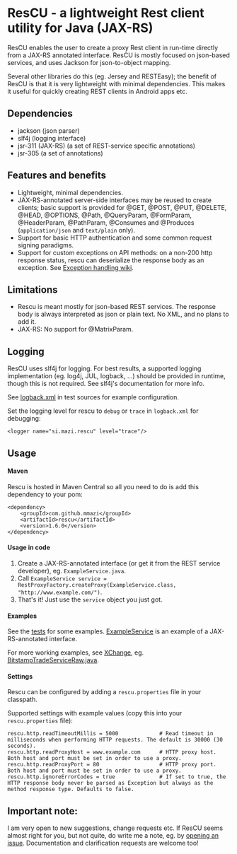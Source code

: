 ResCU - a lightweight Rest client utility for Java (JAX-RS)
========================================================

ResCU enables the user to create a proxy Rest client in run-time directly from a JAX-RS annotated interface.
ResCU is mostly focused on json-based services, and uses Jackson for json-to-object mapping.

Several other libraries do this (eg. Jersey and RESTEasy); the benefit of ResCU is that it is very lightweight with
minimal dependencies. This makes it useful for quickly creating REST clients in Android apps etc.


Dependencies
---------------

- jackson (json parser)
- slf4j (logging interface)
- jsr-311 (JAX-RS) (a set of REST-service specific annotations)
- jsr-305 (a set of annotations)


Features and benefits
---------------

- Lightweight, minimal dependencies.
- JAX-RS-annotated server-side interfaces may be reused to create clients; basic support 
 is provided for @GET, @POST, @PUT, @DELETE, @HEAD, @OPTIONS, @Path, @QueryParam, @FormParam, @HeaderParam, @PathParam,
 @Consumes and @Produces (`application/json` and `text/plain` only).
- Support for basic HTTP authentication and some common request signing paradigms.
- Support for custom exceptions on API methods: on a non-200 http response status, rescu can deserialize the response body as an exception. See [Exception handling wiki](https://github.com/mmazi/rescu/wiki/Exception-handling).


Limitations
---------------

- Rescu is meant mostly for json-based REST services. The response body is always interpreted as json or plain text. No XML, and no plans to add it.
- JAX-RS: No support for @MatrixParam.


Logging
---------------

ResCU uses slf4j for logging. For best results, a supported logging implementation (eg. log4j, JUL, logback, ...)
should be provided in runtime, though this is not required. See slf4j's documentation for more info.

See [logback.xml](/src/test/resources/logback.xml) in test sources for example configuration.

Set the logging level for rescu to `debug` or `trace` in `logback.xml` for debugging:

    <logger name="si.mazi.rescu" level="trace"/>

Usage
---------------

#### Maven

Rescu is hosted in Maven Central so all you need to do is add this dependency to your pom:

    <dependency>
        <groupId>com.github.mmazi</groupId>
        <artifactId>rescu</artifactId>
        <version>1.6.0</version>
    </dependency>

#### Usage in code

1. Create a JAX-RS-annotated interface (or get it from the REST service developer), eg. `ExampleService.java`.
2. Call `ExampleService service = RestProxyFactory.createProxy(ExampleService.class, "http://www.example.com/")`.
3. That's it! Just use the `service` object you just got.

#### Examples

See the [tests](/src/test) for some examples. [ExampleService](/src/test/java/si/mazi/rescu/ExampleService.java)
is an example of a JAX-RS-annotated interface.

For more working examples, see [XChange](https://github.com/timmolter/XChange), eg. [BitstampTradeServiceRaw.java](https://github.com/timmolter/XChange/blob/develop/xchange-bitstamp/src/main/java/com/xeiam/xchange/bitstamp/service/polling/BitstampTradeServiceRaw.java).

#### Settings

Rescu can be configured by adding a `rescu.properties` file in your classpath.

Supported settings with example values (copy this into your `rescu.properties` file):

    rescu.http.readTimeoutMillis = 5000             # Read timeout in milliseconds when performing HTTP requests. The default is 30000 (30 seconds).
    rescu.http.readProxyHost = www.example.com      # HTTP proxy host. Both host and port must be set in order to use a proxy.
    rescu.http.readProxyPort = 80                   # HTTP proxy port. Both host and port must be set in order to use a proxy.
    rescu.http.ignoreErrorCodes = true              # If set to true, the HTTP response body never be parsed as Exception but always as the method response type. Defaults to false.

Important note:
---------------

I am very open to new suggestions, change requests etc. If ResCU seems almost right for you, but not quite,
do write me a note, eg. by [opening an issue](https://github.com/mmazi/rescu/issues/new). Documentation and
clarification requests are welcome too!

